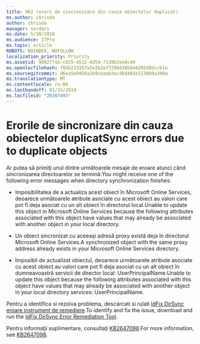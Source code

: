 ```yaml
---
title: 902 (erori de sincronizare din cauza obiectelor duplicat)
ms.author: chrisda
author: chrisda
manager: serdars
ms.date: 5/30/2018
ms.audience: ITPro
ms.topic: article
ROBOTS: NOINDEX, NOFOLLOW
localization_priority: Priority
ms.assetid: 9d9277a5-c825-4512-8d54-7138b2ee0c40
ms.openlocfilehash: f8db233167a5e2b2ef7290438b8e6d92d0dccb1e
ms.sourcegitcommit: d6ea5e9458a2b8ceaab3ac4bd483e1130b9a398a
ms.translationtype: MT
ms.contentlocale: ro-RO
ms.lasthandoff: 01/15/2019
ms.locfileid: "28307493"
---
```

# <a name="sync-errors-due-to-duplicate-objects"></a><span data-ttu-id="f2234-102">Erorile de sincronizare din cauza obiectelor duplicat</span><span class="sxs-lookup"><span data-stu-id="f2234-102">Sync errors due to duplicate objects</span></span>

<span data-ttu-id="f2234-103">Ar putea să primiţi unul dintre următoarele mesaje de eroare atunci când sincronizarea directoarelor se termină:</span><span class="sxs-lookup"><span data-stu-id="f2234-103">You might receive one of the following error messages when directory synchronization finishes:</span></span>
  
- <span data-ttu-id="f2234-104">Imposibilitatea de a actualiza acest obiect în Microsoft Online Services, deoarece următoarele atribute asociate cu acest obiect au valori care pot fi deja asociat cu un alt obiect în directorul local.</span><span class="sxs-lookup"><span data-stu-id="f2234-104">Unable to update this object in Microsoft Online Services because the following attributes associated with this object have values that may already be associated with another object in your local directory.</span></span>
    
- <span data-ttu-id="f2234-105">Un obiect sincronizat cu aceeaşi adresă proxy există deja în directorul Microsoft Online Services.</span><span class="sxs-lookup"><span data-stu-id="f2234-105">A synchronized object with the same proxy address already exists in your Microsoft Online Services directory.</span></span>
    
- <span data-ttu-id="f2234-106">Imposibil de actualizat obiectul, deoarece următoarele atribute asociate cu acest obiect au valori care pot fi deja asociat cu un alt obiect în dumneavoastră servicii de director local: UserPrincipalName.</span><span class="sxs-lookup"><span data-stu-id="f2234-106">Unable to update this object because the following attributes associated with this object have values that may already be associated with another object in your local directory services: UserPrincipalName.</span></span>
    
<span data-ttu-id="f2234-107">Pentru a identifica si rezolva problema, descarcati si rulati [IdFix DirSync eroare instrument de remediere](https://www.microsoft.com/download/details.aspx?id=36832).</span><span class="sxs-lookup"><span data-stu-id="f2234-107">To identify and fix the issue, download and run the [IdFix DirSync Error Remediation Tool](https://www.microsoft.com/download/details.aspx?id=36832).</span></span>
  
<span data-ttu-id="f2234-108">Pentru informaţii suplimentare, consultaţi [KB2647098](https://support.microsoft.com/help/2647098/duplicate-or-invalid-attributes-prevent-directory-synchronization-in-o).</span><span class="sxs-lookup"><span data-stu-id="f2234-108">For more information, see [KB2647098](https://support.microsoft.com/help/2647098/duplicate-or-invalid-attributes-prevent-directory-synchronization-in-o).</span></span>
  

